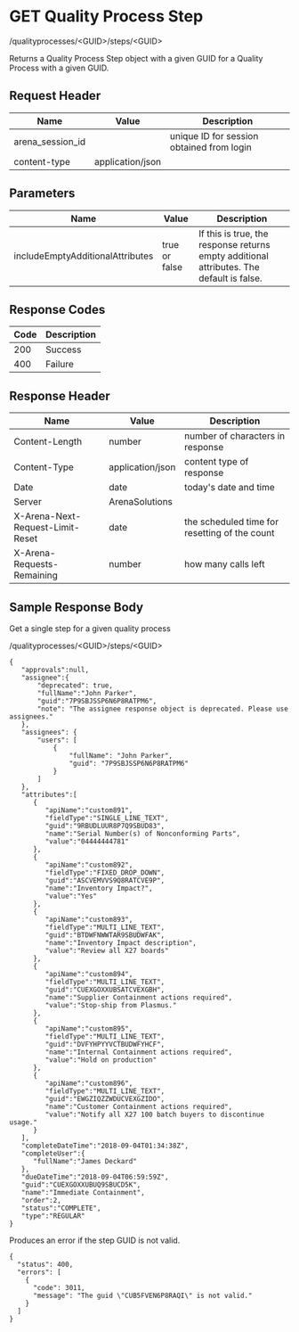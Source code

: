 # GET Quality Process Step
/qualityprocesses/&lt;GUID&gt;/steps/&lt;GUID&gt;

Returns a Quality Process Step object with a given GUID for a  Quality Process with a given GUID.

## Request Header

| Name  | Value  | Description  |
|  --- |  --- |  --- | 
| arena_session_id  |   | unique ID for session obtained from login  |
| content-type  | application/json  |   |

## Parameters

| Name  | Value  | Description  |
|  --- |  --- |  --- | 
| includeEmptyAdditionalAttributes  | true or false  | If this is true, the response returns empty additional attributes. The default is false.  |

## Response Codes

| Code  | Description  |
|  --- |  --- | 
| 200  | Success  |
| 400  | Failure  |

## Response Header

| Name  | Value  | Description  |
|  --- |  --- |  --- | 
| Content-Length  | number  | number of characters in response  |
| Content-Type  | application/json  | content type of response  |
| Date  | date  | today's date and time  |
| Server  | ArenaSolutions  |   |
| X-Arena-Next-Request-Limit-Reset   | date  | the scheduled time for resetting of the count  |
| X-Arena-Requests-Remaining   | number  | how many calls left  |

## Sample Response Body
Get a single step for a given quality process

/qualityprocesses/&lt;GUID&gt;/steps/&lt;GUID&gt;

```
{
   "approvals":null,
   "assignee":{
       "deprecated": true,
       "fullName":"John Parker",
       "guid":"7P9SBJSSP6N6P8RATPM6",
       "note": "The assignee response object is deprecated. Please use assignees."
   },
   "assignees": {
       "users": [
           {
               "fullName": "John Parker",
               "guid": "7P9SBJSSP6N6P8RATPM6"
           }
       ]
   },    
   "attributes":[
      {
         "apiName":"custom891",
         "fieldType":"SINGLE_LINE_TEXT",
         "guid":"9RBUDLUUR8P7Q9SBUD83",
         "name":"Serial Number(s) of Nonconforming Parts",
         "value":"04444444781"
      },
      {
         "apiName":"custom892",
         "fieldType":"FIXED_DROP_DOWN",
         "guid":"ASCVEMVVS9Q8RATCVE9P",
         "name":"Inventory Impact?",
         "value":"Yes"
      },
      {
         "apiName":"custom893",
         "fieldType":"MULTI_LINE_TEXT",
         "guid":"BTDWFNWWTAR9SBUDWFAK",
         "name":"Inventory Impact description",
         "value":"Review all X27 boards"
      },
      {
         "apiName":"custom894",
         "fieldType":"MULTI_LINE_TEXT",
         "guid":"CUEXGOXXUBSATCVEXGBH",
         "name":"Supplier Containment actions required",
         "value":"Stop-ship from Plasmus."
      },
      {
         "apiName":"custom895",
         "fieldType":"MULTI_LINE_TEXT",
         "guid":"DVFYHPYYVCTBUDWFYHCF",
         "name":"Internal Containment actions required",
         "value":"Hold on production"
      },
      {
         "apiName":"custom896",
         "fieldType":"MULTI_LINE_TEXT",
         "guid":"EWGZIQZZWDUCVEXGZIDO",
         "name":"Customer Containment actions required",
         "value":"Notify all X27 100 batch buyers to discontinue usage."
      }
   ],
   "completeDateTime":"2018-09-04T01:34:38Z",
   "completeUser":{
      "fullName":"James Deckard"
   },
   "dueDateTime":"2018-09-04T06:59:59Z",
   "guid":"CUEXGOXXUBUQ9SBUCD5K",
   "name":"Immediate Containment",
   "order":2,
   "status":"COMPLETE",
   "type":"REGULAR"
}
```
Produces an error if the step GUID is not valid.

```
{
  "status": 400,
  "errors": [
    {
      "code": 3011,
      "message": "The guid \"CUB5FVEN6P8RAQI\" is not valid."
    }
  ]
}
```
